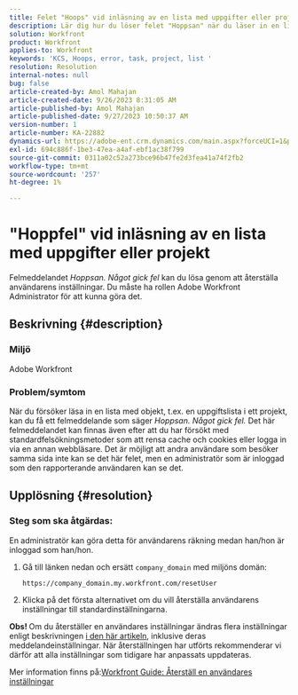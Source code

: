 ```yaml
---
title: Felet "Hoops" vid inläsning av en lista med uppgifter eller projekt"
description: Lär dig hur du löser felet "Hoppsan" när du läser in en lista med uppgifter eller projekt i Adobe Workfront. Återställ användarens inställningar.
solution: Workfront
product: Workfront
applies-to: Workfront
keywords: 'KCS, Hoops, error, task, project, list '
resolution: Resolution
internal-notes: null
bug: false
article-created-by: Amol Mahajan
article-created-date: 9/26/2023 8:31:05 AM
article-published-by: Amol Mahajan
article-published-date: 9/27/2023 10:50:37 AM
version-number: 1
article-number: KA-22882
dynamics-url: https://adobe-ent.crm.dynamics.com/main.aspx?forceUCI=1&pagetype=entityrecord&etn=knowledgearticle&id=306dbe03-475c-ee11-be6f-6045bd006079
exl-id: 694c886f-1be3-47ea-a4af-ebf1ac38f799
source-git-commit: 0311a02c52a273bce96b47fe2d3fea41a74f2fb2
workflow-type: tm+mt
source-wordcount: '257'
ht-degree: 1%

---
```


# &quot;Hoppfel&quot; vid inläsning av en lista med uppgifter eller projekt


Felmeddelandet *Hoppsan. Något gick fel* kan du lösa genom att återställa användarens inställningar. Du måste ha rollen Adobe Workfront Administrator för att kunna göra det.

## Beskrivning {#description}


### <b>Miljö</b>

Adobe Workfront

### <b>Problem/symtom</b>

När du försöker läsa in en lista med objekt, t.ex. en uppgiftslista i ett projekt, kan du få ett felmeddelande som säger *Hoppsan. Något gick fel.* Det här felmeddelandet kan finnas även efter att du har försökt med standardfelsökningsmetoder som att rensa cache och cookies eller logga in via en annan webbläsare. Det är möjligt att andra användare som besöker samma sida inte kan se det här felet, men en administratör som är inloggad som den rapporterande användaren kan se det.


## Upplösning {#resolution}


### Steg som ska åtgärdas:

En administratör kan göra detta för användarens räkning medan han/hon är inloggad som han/hon.

1. Gå till länken nedan och ersätt `company_domain` med miljöns domän:

   `https://company_domain.my.workfront.com/resetUser`
2. Klicka på det första alternativet om du vill återställa användarens inställningar till standardinställningarna.


<b>Obs! </b>Om du återställer en användares inställningar ändras flera inställningar enligt beskrivningen [i den här artikeln](https://experienceleague.adobe.com/docs/workfront/using/administration-and-setup/add-users/create-manage-users/reset-a-users-preferences.html), inklusive deras meddelandeinställningar. När återställningen har utförts rekommenderar vi därför att alla inställningar som tidigare har anpassats uppdateras.

Mer information finns på:[Workfront Guide: Återställ en användares inställningar](https://experienceleague.adobe.com/docs/workfront/using/administration-and-setup/add-users/create-manage-users/reset-a-users-preferences.html)
